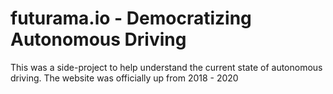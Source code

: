 # futurama.io - Democratizing Autonomous Driving
This was a side-project to help understand the current state of autonomous driving. 
The website was officially up from 2018 - 2020
